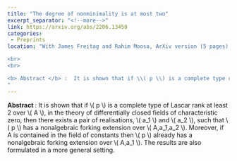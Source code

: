 ```yaml
---
title: "The degree of nonminimality is at most two"
excerpt_separator: "<!--more-->"
link: https://arxiv.org/abs/2206.13450
categories:
 - Preprints
location: "With James Freitag and Rahim Moosa, ArXiv version (5 pages)

<br>
<br>

<b> Abstract </b> :  It is shown that if \\( p \\) is a complete type of Lascar rank at least 2 over \\( A \\), in the theory of differentially closed fields of characteristic zero, then there exists a pair of realisations, \\( a_1 \\) and \\( a_2 \\), such that \\( p \\) has a nonalgebraic forking extension over \\( A,a_1,a_2 \\). Moreover, if A is contained in the field of constants then \\( p \\) already has a nonalgebraic forking extension over \\( A,a_1 \\). The results are also formulated in a more general setting.
"
---
```


<b> Abstract </b> :  It is shown that if \\( p \\) is a complete type of Lascar rank at least 2 over \\( A \\), in the theory of differentially closed fields of characteristic zero, then there exists a pair of realisations, \\( a_1 \\) and \\( a_2 \\), such that \\( p \\) has a nonalgebraic forking extension over \\( A,a_1,a_2 \\). Moreover, if A is contained in the field of constants then \\( p \\) already has a nonalgebraic forking extension over \\( A,a_1 \\). The results are also formulated in a more general setting.